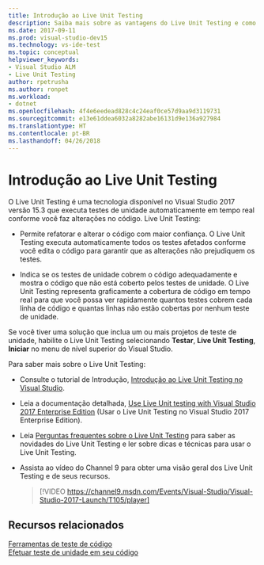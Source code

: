 ```yaml
---
title: Introdução ao Live Unit Testing
description: Saiba mais sobre as vantagens do Live Unit Testing e como usá-lo ao testar as unidades dos seus projetos.
ms.date: 2017-09-11
ms.prod: visual-studio-dev15
ms.technology: vs-ide-test
ms.topic: conceptual
helpviewer_keywords:
- Visual Studio ALM
- Live Unit Testing
author: rpetrusha
ms.author: ronpet
ms.workload:
- dotnet
ms.openlocfilehash: 4f4e6eedead828c4c24eaf0ce57d9aa9d3119731
ms.sourcegitcommit: e13e61ddea6032a8282abe16131d9e136a927984
ms.translationtype: HT
ms.contentlocale: pt-BR
ms.lasthandoff: 04/26/2018
---
```

# <a name="introducing-live-unit-testing"></a>Introdução ao Live Unit Testing

O Live Unit Testing é uma tecnologia disponível no Visual Studio 2017 versão 15.3 que executa testes de unidade automaticamente em tempo real conforme você faz alterações no código. Live Unit Testing:

- Permite refatorar e alterar o código com maior confiança. O Live Unit Testing executa automaticamente todos os testes afetados conforme você edita o código para garantir que as alterações não prejudiquem os testes.
 
- Indica se os testes de unidade cobrem o código adequadamente e mostra o código que não está coberto pelos testes de unidade. O Live Unit Testing representa graficamente a cobertura de código em tempo real para que você possa ver rapidamente quantos testes cobrem cada linha de código e quantas linhas não estão cobertas por nenhum teste de unidade.
 
Se você tiver uma solução que inclua um ou mais projetos de teste de unidade, habilite o Live Unit Testing selecionando **Testar**, **Live Unit Testing**, **Iniciar** no menu de nível superior do Visual Studio.

Para saber mais sobre o Live Unit Testing:

- Consulte o tutorial de Introdução, [Introdução ao Live Unit Testing no Visual Studio](live-unit-testing-start.md).

- Leia a documentação detalhada, [Use Live Unit testing with Visual Studio 2017 Enterprise Edition](live-unit-testing.md) (Usar o Live Unit Testing no Visual Studio 2017 Enterprise Edition).
 
- Leia [Perguntas frequentes sobre o Live Unit Testing](live-unit-testing-faq.md) para saber as novidades do Live Unit Testing e ler sobre dicas e técnicas para usar o Live Unit Testing.
 
- Assista ao vídeo do Channel 9 para obter uma visão geral dos Live Unit Testing e de seus recursos. </p>

   > [!VIDEO https://channel9.msdn.com/Events/Visual-Studio/Visual-Studio-2017-Launch/T105/player]

## <a name="related-resources"></a>Recursos relacionados
[Ferramentas de teste de código](https://www.visualstudio.com/vs/testing-tools/)   
[Efetuar teste de unidade em seu código](unit-test-your-code.md)   

